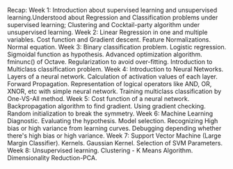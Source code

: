 Recap:
Week 1: Introduction about supervised learning and unsupervised learning.Understood about Regression and Classification problems under supervised learning; Clustering and Cocktail-party algorithm under unsupervised learning.
Week 2: Linear Regression in one and multiple variables. Cost function and Gradient descent. Feature Normalizations. Normal equation.
Week 3: Binary classification problem. Logistic regression. Sigmoidal function as hypothesis. Advanced optimization algorithm. fminunc() of Octave. Regularization to avoid over-fitting. Introduction to Multiclass classification problem.
Week 4: Introduction to Neural Networks. Layers of a neural network. Calculation of activation values of each layer. Forward Propagation. Representation of logical operators like AND, OR, XNOR, etc with simple neural network. Training multiclass classification by One-VS-All method.
Week 5: Cost function of a neural network. Backpropagation algorithm to find gradient. Using gradient checking. Random initialization to break the symmetry.
Week 6: Machine Learning Diagnostic. Evaluating the hypothesis. Model selection. Recognizing High bias or high variance from learning curves. Debugging depending whether there's high bias or high variance.
Week 7: Support Vector Machine (Large Margin Classifier). Kernels. Gaussian Kernel. Selection of SVM Parameters.
Week 8: Unsupervised learning. Clustering - K Means Algorithm. Dimensionality Reduction-PCA.
